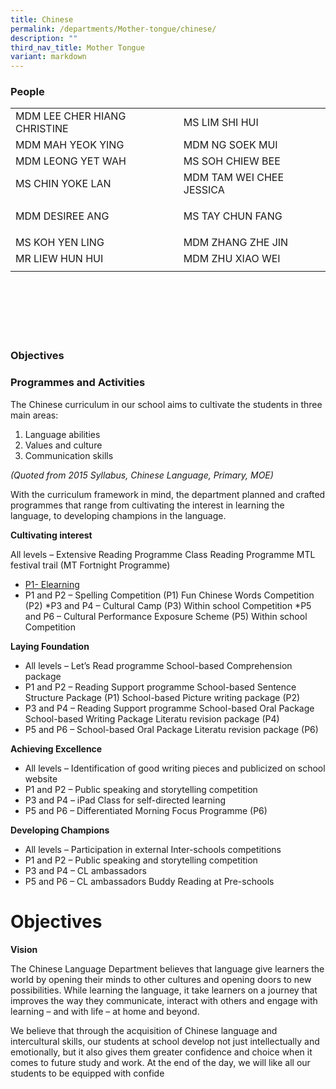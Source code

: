 ```yaml
---
title: Chinese
permalink: /departments/Mother-tongue/chinese/
description: ""
third_nav_title: Mother Tongue
variant: markdown
---
```

### People
         
<table height="363" width="450">
  <tbody>
    <tr>
      <td>MDM  LEE CHER HIANG CHRISTINE</td>
      <td>MS LIM  SHI HUI</td>
    </tr>
    <tr>
      <td>MDM  MAH YEOK YING</td>
      <td>MDM NG  SOEK MUI</td>
    </tr>
    <tr>
      <td>MDM  LEONG YET WAH</td>
      <td>MS SOH  CHIEW BEE</td>
    </tr>
    <tr>
      <td>MS  CHIN YOKE LAN</td>
      <td>MDM  TAM WEI CHEE JESSICA</td>
    </tr>
    <tr>
      <td>MDM  DESIREE ANG</td>
      <td><p>MS TAY CHUN FANG</p></td>
    </tr>
    <tr>
      <td>MS KOH  YEN LING</td>
      <td>MDM  ZHANG ZHE JIN</td>
    </tr>
    <tr>
      <td>MR  LIEW HUN HUI</td>
      <td>MDM  ZHU XIAO WEI</td>
    </tr>
		<tr>
      <td></td>
      <td></td>
    </tr>
  </tbody>
</table>

### Objectives

### Programmes and Activities

The Chinese curriculum in our school aims to cultivate the students in three main areas:

1. Language abilities
2. Values and culture
3. Communication skills

_(Quoted from 2015 Syllabus, Chinese Language, Primary, MOE)_

With the curriculum framework in mind, the department planned and crafted programmes that range from cultivating the interest in learning the language, to developing champions in the language.

**Cultivating interest**

All levels – Extensive Reading Programme Class Reading Programme MTL festival trail (MT Fortnight Programme)

- [P1- Elearning](https://drive.google.com/drive/folders/1PiE1Hh7xGoiQy21jn6_sUp6FelmCFxiX)
- P1 and P2 – Spelling Competition (P1) Fun Chinese Words Competition (P2)
  *P3 and P4 – Cultural Camp (P3) Within school Competition
  *P5 and P6 – Cultural Performance Exposure Scheme (P5) Within school Competition

**Laying Foundation**

- All levels – Let’s Read programme School-based Comprehension package
- P1 and P2 – Reading Support programme School-based Sentence Structure Package (P1) School-based Picture writing package (P2)
- P3 and P4 – Reading Support programme School-based Oral Package School-based Writing Package Literatu revision package (P4)
- P5 and P6 – School-based Oral Package Literatu revision package (P6)

**Achieving Excellence**

- All levels – Identification of good writing pieces and publicized on school website
- P1 and P2 – Public speaking and storytelling competition
- P3 and P4 – iPad Class for self-directed learning
- P5 and P6 – Differentiated Morning Focus Programme (P6)

**Developing Champions**

- All levels – Participation in external Inter-schools competitions
- P1 and P2 – Public speaking and storytelling competition
- P3 and P4 – CL ambassadors
- P5 and P6 – CL ambassadors Buddy Reading at Pre-schools

# Objectives

**Vision**

The Chinese Language Department believes that language give learners the world by opening their minds to other cultures and opening doors to new possibilities. While learning the language, it take learners on a journey that improves the way they communicate, interact with others and engage with learning – and with life – at home and beyond.

We believe that through the acquisition of Chinese language and intercultural skills, our students at school develop not just intellectually and emotionally, but it also gives them greater confidence and choice when it comes to future study and work. At the end of the day, we will like all our students to be equipped with confide